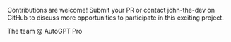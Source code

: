 Contributions are welcome! Submit your PR or contact john-the-dev on GitHub to discuss more opportunities to participate in this exciting project.

The team @ AutoGPT Pro
